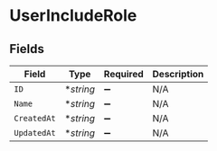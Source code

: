 # UserIncludeRole


## Fields

| Field              | Type               | Required           | Description        |
| ------------------ | ------------------ | ------------------ | ------------------ |
| `ID`               | **string*          | :heavy_minus_sign: | N/A                |
| `Name`             | **string*          | :heavy_minus_sign: | N/A                |
| `CreatedAt`        | **string*          | :heavy_minus_sign: | N/A                |
| `UpdatedAt`        | **string*          | :heavy_minus_sign: | N/A                |